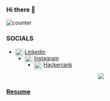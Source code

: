 ### Hi there 👋

<!--
**jainish-jain/jainish-jain** is a ✨ _special_ ✨ repository because its `README.md` (this file) appears on your GitHub profile.

Here are some ideas to get you started:

- 🔭 I’m currently working on ...
- 🌱 I’m currently learning ...
- 👯 I’m looking to collaborate on ...
- 🤔 I’m looking for help with ...
- 💬 Ask me about ...
- 📫 How to reach me: ...
- 😄 Pronouns: ...
- ⚡ Fun fact: ...
-->

 ![counter](https://en7b1jnejorh21j.m.pipedream.net)
 <br>
 <p>

 <h3>SOCIALS</h3>
 <ul>
 <li><a href="https://www.linkedin.com/in/jainish-jain/">
  <img align="left" alt="Linkedin" width="22px" src="https://cdn.jsdelivr.net/npm/simple-icons@v3/icons/linkedin.svg" />Linkedin
</a>
<br>
<li><a href="https://www.instagram.com/ll_jainish_ll/">
  <img align="left" alt="Instagram" width="22px" src="https://cdn.jsdelivr.net/npm/simple-icons@v3/icons/instagram.svg" />Instagram
</a>
<br>
<li><a href="https://www.hackerrank/jainishjain786/">
  <img align="left" alt="Hackerrank" width="22px" src="https://cdn.jsdelivr.net/npm/simple-icons@3.1.0/icons/hackerrank.svg" />Hackerrank
</a>
<br>
 </ul>
</p>
<center>
<img src="https://github-readme-stats.vercel.app/api?username=jainish-jain&show_icons=true&hide=[%22contribs%22,%22prs%22]" />
</center>
<h3><p style="color:black">
 <a href="https://jainish-jain.github.io/resume/" >Resume</a></p>
 </h3>
 <!--
<table border="0">
 <tr>
  <td><center><img src="https://github.com/jainish-jain/resume/blob/master/Images/CV%20Final-1.jpg" width=80%/></center></td>
<td><center><img src="https://github.com/jainish-jain/resume/blob/master/Images/CV%20Final-2.jpg" width=80%/></center></td>
</tr>
</table>-->
